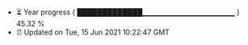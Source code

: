 - ⏳ Year progress { █████████████▁▁▁▁▁▁▁▁▁▁▁▁▁▁▁▁▁ } 45.32 %
- ⏰ Updated on Tue, 15 Jun 2021 10:22:47 GMT

